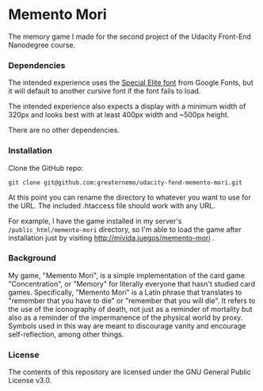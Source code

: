 # Memento Mori

The memory game I made for the second project of the Udacity Front-End Nanodegree course.

### Dependencies

The intended experience uses the [Special Elite font](https://fonts.googleapis.com/css?family=Special+Elite) from Google Fonts, but it will default to another cursive font if the font fails to load.

The intended experience also expects a display with a minimum width of 320px and looks best with at least 400px width and ~500px height.

There are no other dependencies.

### Installation

Clone the GitHub repo:
```
git clone git@github.com:greaternemo/udacity-fend-memento-mori.git
```
At this point you can rename the directory to whatever you want to use for the URL. The included .htaccess file should work with any URL. 

For example, I have the game installed in my server's `/public_html/memento-mori` directory, so I'm able to load the game after installation just by visiting http://mivida.juegos/memento-mori .

### Background

My game, "Memento Mori", is a simple implementation of the card game "Concentration", or "Memory" for literally everyone that hasn't studied card games.
Specifically, "Memento Mori" is a Latin phrase that translates to "remember that you have to die" or "remember that you will die". It refers to the use of the iconography of death, not just as a reminder of mortality but also as a reminder of the impermanence of the physical world by proxy. Symbols used in this way are meant to discourage vanity and encourage self-reflection, among other things.

### License

The contents of this repository are licensed under the GNU General Public License v3.0.